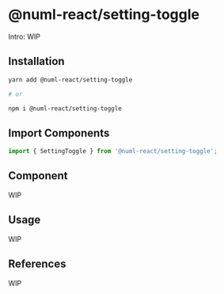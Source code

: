 # @numl-react/setting-toggle

Intro: WIP

## Installation

```sh
yarn add @numl-react/setting-toggle

# or

npm i @numl-react/setting-toggle
```

## Import Components

```jsx
import { SettingToggle } from '@numl-react/setting-toggle';
```

## Component

WIP

## Usage

WIP

## References

WIP
